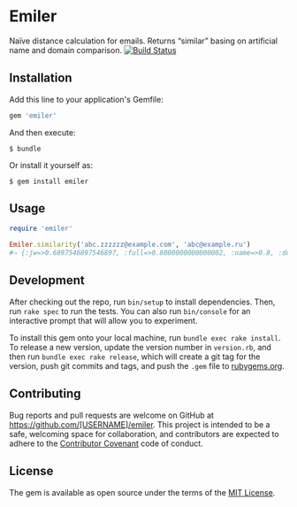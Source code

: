 # Emiler

Naïve distance calculation for emails. Returns “similar” basing on artificial
name and domain comparison. [![Build Status](https://travis-ci.org/am-kantox/emiler.svg?branch=master)](https://travis-ci.org/am-kantox/emiler)

## Installation

Add this line to your application's Gemfile:

```ruby
gem 'emiler'
```

And then execute:

    $ bundle

Or install it yourself as:

    $ gem install emiler

## Usage

```ruby
require 'emiler'

Emiler.similarity('abc.zzzzzz@example.com', 'abc@example.ru')
#⇒ {:jw=>0.6897546897546897, :full=>0.8000000000000002, :name=>0.8, :domain=>0.8, :result=>true}
```

## Development

After checking out the repo, run `bin/setup` to install dependencies. Then, run `rake spec` to run the tests. You can also run `bin/console` for an interactive prompt that will allow you to experiment.

To install this gem onto your local machine, run `bundle exec rake install`. To release a new version, update the version number in `version.rb`, and then run `bundle exec rake release`, which will create a git tag for the version, push git commits and tags, and push the `.gem` file to [rubygems.org](https://rubygems.org).

## Contributing

Bug reports and pull requests are welcome on GitHub at https://github.com/[USERNAME]/emiler. This project is intended to be a safe, welcoming space for collaboration, and contributors are expected to adhere to the [Contributor Covenant](http://contributor-covenant.org) code of conduct.


## License

The gem is available as open source under the terms of the [MIT License](http://opensource.org/licenses/MIT).
